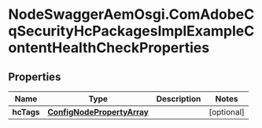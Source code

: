 # NodeSwaggerAemOsgi.ComAdobeCqSecurityHcPackagesImplExampleContentHealthCheckProperties

## Properties

Name | Type | Description | Notes
------------ | ------------- | ------------- | -------------
**hcTags** | [**ConfigNodePropertyArray**](ConfigNodePropertyArray.md) |  | [optional] 


